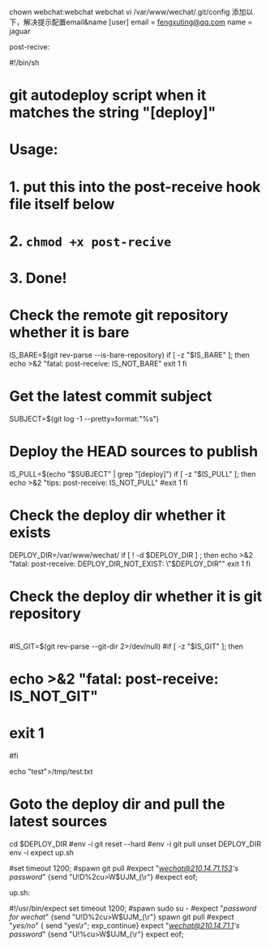 chown webchat:webchat webchat
vi /var/www/wechat/.git/config
添加以下，解决提示配置email&name
[user]
        email = fengxuting@qq.com
        name = jaguar
		
		
post-recive:

#!/bin/sh
#
# git autodeploy script when it matches the string "[deploy]"
#
#
# Usage:
#       1. put this into the post-receive hook file itself below
#       2. `chmod +x post-recive` 
#       3. Done!
 
# Check the remote git repository whether it is bare
IS_BARE=$(git rev-parse --is-bare-repository)
if [ -z "$IS_BARE" ]; then
	echo >&2 "fatal: post-receive: IS_NOT_BARE"
	exit 1
fi
 
# Get the latest commit subject
SUBJECT=$(git log -1 --pretty=format:"%s")
 
# Deploy the HEAD sources to publish
IS_PULL=$(echo "$SUBJECT" | grep "\[deploy\]")
if [ -z "$IS_PULL" ]; then
	echo >&2 "tips: post-receive: IS_NOT_PULL"
	#exit 1
fi
 
# Check the deploy dir whether it exists
DEPLOY_DIR=/var/www/wechat/
if [ ! -d $DEPLOY_DIR ] ; then
	echo >&2 "fatal: post-receive: DEPLOY_DIR_NOT_EXIST: \"$DEPLOY_DIR\""
	exit 1
fi
 
# Check the deploy dir whether it is git repository
#
#IS_GIT=$(git rev-parse --git-dir 2>/dev/null)
#if [ -z "$IS_GIT" ]; then
#	echo >&2 "fatal: post-receive: IS_NOT_GIT"
#	exit 1
#fi
 
echo "test">/tmp/test.txt
# Goto the deploy dir and pull the latest sources
cd $DEPLOY_DIR
#env -i git reset --hard
#env -i git pull
unset DEPLOY_DIR
env -i expect up.sh

#set timeout 1200;
#spawn git pull
#expect "*wechat@210.14.71.153's password*"  {send "U!D%2cu>W\$UJM_\(\r"}
#expect eof;



up.sh:

#!/usr/bin/expect
set timeout 1200;
#spawn sudo su -
#expect "*password for wechat*"  {send "U!D%2cu>W\$UJM_\(\r"}
spawn  git pull
#expect "*yes/no*" { send "yes\r"; exp_continue} 
expect "*wechat@210.14.71.1's password*"  {send "U!%cu>W\$UJM_\(\r"}
expect eof;





